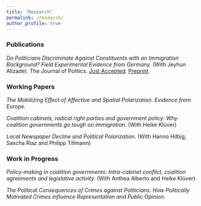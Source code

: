 ```yaml
---
title: "Research"
permalink: /research/
author_profile: true
---
```


### Publications
*Do Politicians Discriminate Against Constituents with an Immigration Background? Field Experimental Evidence from Germany.* (With Jeyhun Alizade).
The Journal of Politics. [Just Accepted](https://www.journals.uchicago.edu/doi/10.1086/716293).
[Preprint](https://papers.ssrn.com/sol3/Papers.cfm?abstract_id=3559396).
   

### Working Papers

*The Mobilizing Effect of Affective and Spatial Polarization. Evidence from Europe.*

*Coalition cabinets, radical right parties and government policy: Why coalition governments go tough on immigration.* (With Heike Klüver)

*Local Newspaper Decline and Political Polarization.* (With Hanno Hilbig, Sascha Riaz and Philipp Tillmann)

### Work in Progress

*Policy-making in coalition governments: Intra-cabinet conflict, coalition agreements and legislative activity.* (With Anthea Alberto and Heike Klüver)

*The Political Consequences of Crimes against Politicians. How Politically Motivated Crimes influence Representation and Public Opinion.*